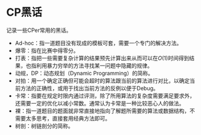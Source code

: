 # CP黑话

记录一些CPer常用的黑话。

- Ad-hoc：指一道题目没有现成的模板可套，需要一个专门的解决方法。
- 爆零：指在比赛中得零分。
- 打表：指把一些需要复杂计算的结果预先计算出来从而可以在$O(1)$时间得到结果，也指利用暴力穷举的方法寻找某一问题中隐藏的规律。
- 动规，DP：动态规划（Dynamic Programming）的简称。
- 对拍：用一个确定正确但可能会超时的算法跟当前的算法进行对比，以确定当前方法的正确性，或用于找出当前方法的反例以便于Debug。
- 卡常：指要在规定时限内通过评测，除了所用算法的复杂度需要满足要求外，还需要一定的优化以减小常数。通常认为卡常是一种比较恶心人的做法。
- 裸：指一道题目的题面就非常直接地指向了解题所需要的算法或数据结构，不需要太多思考，直接套用经典方法即可。
- 树剖：树链剖分的简称。
